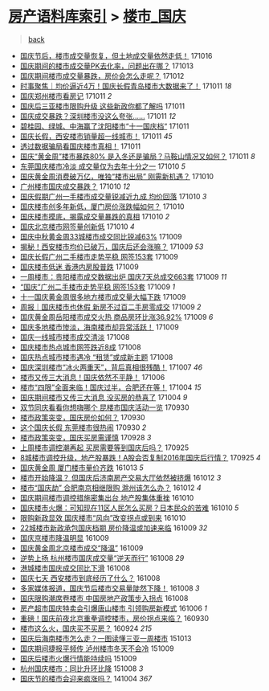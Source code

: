 [房产语料库索引](../../README.md)  > [楼市_国庆](楼市_国庆.md)
====
> [back](../README.md)

- [国庆节后，楼市成交量恢复，但土地成交量依然走低！](http://jkwz.applinzi.com/ittc/7025066684505916433.html#%E5%9B%BD%E5%BA%86%E8%8A%82%E5%90%8E%EF%BC%8C%E6%A5%BC%E5%B8%82%E6%88%90%E4%BA%A4%E9%87%8F%E6%81%A2%E5%A4%8D%EF%BC%8C%E4%BD%86%E5%9C%9F%E5%9C%B0%E6%88%90%E4%BA%A4%E9%87%8F%E4%BE%9D%E7%84%B6%E8%B5%B0%E4%BD%8E%EF%BC%81) 171016  
- [国庆期间的楼市成交量PK去化率，问题出在哪？](http://jkwz.applinzi.com/ittc/7023976911196390417.html#%E5%9B%BD%E5%BA%86%E6%9C%9F%E9%97%B4%E7%9A%84%E6%A5%BC%E5%B8%82%E6%88%90%E4%BA%A4%E9%87%8FPK%E5%8E%BB%E5%8C%96%E7%8E%87%EF%BC%8C%E9%97%AE%E9%A2%98%E5%87%BA%E5%9C%A8%E5%93%AA%EF%BC%9F) 171013  
- [国庆期间楼市成交量暴跌，房价会怎么走呢？](http://jkwz.applinzi.com/ittc/7023572088563172369.html#%E5%9B%BD%E5%BA%86%E6%9C%9F%E9%97%B4%E6%A5%BC%E5%B8%82%E6%88%90%E4%BA%A4%E9%87%8F%E6%9A%B4%E8%B7%8C%EF%BC%8C%E6%88%BF%E4%BB%B7%E4%BC%9A%E6%80%8E%E4%B9%88%E8%B5%B0%E5%91%A2%EF%BC%9F) 171012  
- [时事聚焦｜均价逼近4万！国庆长假青岛楼市大数据来了！](http://jkwz.applinzi.com/ittc/7023278093861651473.html#%E6%97%B6%E4%BA%8B%E8%81%9A%E7%84%A6%EF%BD%9C%E5%9D%87%E4%BB%B7%E9%80%BC%E8%BF%914%E4%B8%87%EF%BC%81%E5%9B%BD%E5%BA%86%E9%95%BF%E5%81%87%E9%9D%92%E5%B2%9B%E6%A5%BC%E5%B8%82%E5%A4%A7%E6%95%B0%E6%8D%AE%E6%9D%A5%E4%BA%86%EF%BC%81) 171011 *18* 
- [国庆郑州楼市看房记](http://jkwz.applinzi.com/ittc/7023213940279084049.html#%E5%9B%BD%E5%BA%86%E9%83%91%E5%B7%9E%E6%A5%BC%E5%B8%82%E7%9C%8B%E6%88%BF%E8%AE%B0) 171011 *2* 
- [国庆后三亚楼市限购升级 这些新政你都了解吗](http://jkwz.applinzi.com/ittc/7023176361525658640.html#%E5%9B%BD%E5%BA%86%E5%90%8E%E4%B8%89%E4%BA%9A%E6%A5%BC%E5%B8%82%E9%99%90%E8%B4%AD%E5%8D%87%E7%BA%A7+%E8%BF%99%E4%BA%9B%E6%96%B0%E6%94%BF%E4%BD%A0%E9%83%BD%E4%BA%86%E8%A7%A3%E5%90%97) 171011  
- [国庆成交暴跌？深圳楼市没这么夸张……](http://jkwz.applinzi.com/ittc/7023136296539784208.html#%E5%9B%BD%E5%BA%86%E6%88%90%E4%BA%A4%E6%9A%B4%E8%B7%8C%EF%BC%9F%E6%B7%B1%E5%9C%B3%E6%A5%BC%E5%B8%82%E6%B2%A1%E8%BF%99%E4%B9%88%E5%A4%B8%E5%BC%A0%E2%80%A6%E2%80%A6) 171011 *12* 
- [碧桂园、绿城、中海赢了沈阳楼市“十一国庆档“](http://jkwz.applinzi.com/ittc/7023135404092556305.html#%E7%A2%A7%E6%A1%82%E5%9B%AD%E3%80%81%E7%BB%BF%E5%9F%8E%E3%80%81%E4%B8%AD%E6%B5%B7%E8%B5%A2%E4%BA%86%E6%B2%88%E9%98%B3%E6%A5%BC%E5%B8%82%E2%80%9C%E5%8D%81%E4%B8%80%E5%9B%BD%E5%BA%86%E6%A1%A3%E2%80%9C) 171011  
- [国庆长假，西安楼市销量超一线城市！](http://jkwz.applinzi.com/ittc/7023127954605999120.html#%E5%9B%BD%E5%BA%86%E9%95%BF%E5%81%87%EF%BC%8C%E8%A5%BF%E5%AE%89%E6%A5%BC%E5%B8%82%E9%94%80%E9%87%8F%E8%B6%85%E4%B8%80%E7%BA%BF%E5%9F%8E%E5%B8%82%EF%BC%81) 171011 *45* 
- [透过数据骗局看国庆楼市真相！](http://jkwz.applinzi.com/ittc/7023119190091891729.html#%E9%80%8F%E8%BF%87%E6%95%B0%E6%8D%AE%E9%AA%97%E5%B1%80%E7%9C%8B%E5%9B%BD%E5%BA%86%E6%A5%BC%E5%B8%82%E7%9C%9F%E7%9B%B8%EF%BC%81) 171011  
- [国庆“黄金周”楼市暴跌80% 是入冬还是骗局？马鞍山情况又如何？](http://jkwz.applinzi.com/ittc/7023106657020806161.html#%E5%9B%BD%E5%BA%86%E2%80%9C%E9%BB%84%E9%87%91%E5%91%A8%E2%80%9D%E6%A5%BC%E5%B8%82%E6%9A%B4%E8%B7%8C80%25+%E6%98%AF%E5%85%A5%E5%86%AC%E8%BF%98%E6%98%AF%E9%AA%97%E5%B1%80%EF%BC%9F%E9%A9%AC%E9%9E%8D%E5%B1%B1%E6%83%85%E5%86%B5%E5%8F%88%E5%A6%82%E4%BD%95%EF%BC%9F) 171011 *8* 
- [东莞国庆楼市冷淡 成交量仅为去年十分之一](http://jkwz.applinzi.com/ittc/7022895431267386384.html#%E4%B8%9C%E8%8E%9E%E5%9B%BD%E5%BA%86%E6%A5%BC%E5%B8%82%E5%86%B7%E6%B7%A1+%E6%88%90%E4%BA%A4%E9%87%8F%E4%BB%85%E4%B8%BA%E5%8E%BB%E5%B9%B4%E5%8D%81%E5%88%86%E4%B9%8B%E4%B8%80) 171010 *5* 
- [国庆黄金周消费破万亿，唯独“楼市出局” 刚需新机遇？](http://jkwz.applinzi.com/ittc/7022853726749066256.html#%E5%9B%BD%E5%BA%86%E9%BB%84%E9%87%91%E5%91%A8%E6%B6%88%E8%B4%B9%E7%A0%B4%E4%B8%87%E4%BA%BF%EF%BC%8C%E5%94%AF%E7%8B%AC%E2%80%9C%E6%A5%BC%E5%B8%82%E5%87%BA%E5%B1%80%E2%80%9D+%E5%88%9A%E9%9C%80%E6%96%B0%E6%9C%BA%E9%81%87%EF%BC%9F) 171010  
- [广州楼市国庆成交暴跌？](http://jkwz.applinzi.com/ittc/7022839869922083857.html#%E5%B9%BF%E5%B7%9E%E6%A5%BC%E5%B8%82%E5%9B%BD%E5%BA%86%E6%88%90%E4%BA%A4%E6%9A%B4%E8%B7%8C%EF%BC%9F) 171010 *12* 
- [国庆假期广州一手楼市成交量锐减近九成 均价回落](http://jkwz.applinzi.com/ittc/7022815521874117648.html#%E5%9B%BD%E5%BA%86%E5%81%87%E6%9C%9F%E5%B9%BF%E5%B7%9E%E4%B8%80%E6%89%8B%E6%A5%BC%E5%B8%82%E6%88%90%E4%BA%A4%E9%87%8F%E9%94%90%E5%87%8F%E8%BF%91%E4%B9%9D%E6%88%90+%E5%9D%87%E4%BB%B7%E5%9B%9E%E8%90%BD) 171010 *3* 
- [国庆楼市创多年新低，厦门房价涨跌幅如何？](http://jkwz.applinzi.com/ittc/7022767274971366416.html#%E5%9B%BD%E5%BA%86%E6%A5%BC%E5%B8%82%E5%88%9B%E5%A4%9A%E5%B9%B4%E6%96%B0%E4%BD%8E%EF%BC%8C%E5%8E%A6%E9%97%A8%E6%88%BF%E4%BB%B7%E6%B6%A8%E8%B7%8C%E5%B9%85%E5%A6%82%E4%BD%95%EF%BC%9F) 171010  
- [国庆楼市摸底，揭露成交量暴跌的真相](http://jkwz.applinzi.com/ittc/7022710107123745808.html#%E5%9B%BD%E5%BA%86%E6%A5%BC%E5%B8%82%E6%91%B8%E5%BA%95%EF%BC%8C%E6%8F%AD%E9%9C%B2%E6%88%90%E4%BA%A4%E9%87%8F%E6%9A%B4%E8%B7%8C%E7%9A%84%E7%9C%9F%E7%9B%B8) 171010 *2* 
- [国庆北京楼市网签量创新低](http://jkwz.applinzi.com/ittc/7022700189914235921.html#%E5%9B%BD%E5%BA%86%E5%8C%97%E4%BA%AC%E6%A5%BC%E5%B8%82%E7%BD%91%E7%AD%BE%E9%87%8F%E5%88%9B%E6%96%B0%E4%BD%8E) 171010 *4* 
- [国庆中秋黄金周33城楼市成交同比锐减63%](http://jkwz.applinzi.com/ittc/7022575961688769552.html#%E5%9B%BD%E5%BA%86%E4%B8%AD%E7%A7%8B%E9%BB%84%E9%87%91%E5%91%A833%E5%9F%8E%E6%A5%BC%E5%B8%82%E6%88%90%E4%BA%A4%E5%90%8C%E6%AF%94%E9%94%90%E5%87%8F63%25) 171009  
- [揭秘！西安楼市均价已破万，国庆后还会涨嘛？](http://jkwz.applinzi.com/ittc/7022551617809941521.html#%E6%8F%AD%E7%A7%98%EF%BC%81%E8%A5%BF%E5%AE%89%E6%A5%BC%E5%B8%82%E5%9D%87%E4%BB%B7%E5%B7%B2%E7%A0%B4%E4%B8%87%EF%BC%8C%E5%9B%BD%E5%BA%86%E5%90%8E%E8%BF%98%E4%BC%9A%E6%B6%A8%E5%98%9B%EF%BC%9F) 171009 *53* 
- [国庆长假广州二手楼市走势平稳 网签153套](http://jkwz.applinzi.com/ittc/7022549821209183248.html#%E5%9B%BD%E5%BA%86%E9%95%BF%E5%81%87%E5%B9%BF%E5%B7%9E%E4%BA%8C%E6%89%8B%E6%A5%BC%E5%B8%82%E8%B5%B0%E5%8A%BF%E5%B9%B3%E7%A8%B3+%E7%BD%91%E7%AD%BE153%E5%A5%97) 171009  
- [国庆楼市低迷 香港内房股普跌](http://jkwz.applinzi.com/ittc/7022518637674628112.html#%E5%9B%BD%E5%BA%86%E6%A5%BC%E5%B8%82%E4%BD%8E%E8%BF%B7+%E9%A6%99%E6%B8%AF%E5%86%85%E6%88%BF%E8%82%A1%E6%99%AE%E8%B7%8C) 171009  
- [一周楼市：贵阳楼市成交数据出炉 国庆7天总成交663套](http://jkwz.applinzi.com/ittc/7022497311358452752.html#%E4%B8%80%E5%91%A8%E6%A5%BC%E5%B8%82%EF%BC%9A%E8%B4%B5%E9%98%B3%E6%A5%BC%E5%B8%82%E6%88%90%E4%BA%A4%E6%95%B0%E6%8D%AE%E5%87%BA%E7%82%89+%E5%9B%BD%E5%BA%867%E5%A4%A9%E6%80%BB%E6%88%90%E4%BA%A4663%E5%A5%97) 171009 *11* 
- [“国庆”广州二手楼市走势平稳 网签153套](http://jkwz.applinzi.com/ittc/7022480193057457168.html#%E2%80%9C%E5%9B%BD%E5%BA%86%E2%80%9D%E5%B9%BF%E5%B7%9E%E4%BA%8C%E6%89%8B%E6%A5%BC%E5%B8%82%E8%B5%B0%E5%8A%BF%E5%B9%B3%E7%A8%B3+%E7%BD%91%E7%AD%BE153%E5%A5%97) 171009 *1* 
- [十一国庆黄金周很多地方楼市成交量大幅下跌](http://jkwz.applinzi.com/ittc/7022453570102887440.html#%E5%8D%81%E4%B8%80%E5%9B%BD%E5%BA%86%E9%BB%84%E9%87%91%E5%91%A8%E5%BE%88%E5%A4%9A%E5%9C%B0%E6%96%B9%E6%A5%BC%E5%B8%82%E6%88%90%E4%BA%A4%E9%87%8F%E5%A4%A7%E5%B9%85%E4%B8%8B%E8%B7%8C) 171009  
- [周报｜国庆楼市也休假 新房不过百二手房零成交](http://jkwz.applinzi.com/ittc/7022409347026650128.html#%E5%91%A8%E6%8A%A5%EF%BD%9C%E5%9B%BD%E5%BA%86%E6%A5%BC%E5%B8%82%E4%B9%9F%E4%BC%91%E5%81%87+%E6%96%B0%E6%88%BF%E4%B8%8D%E8%BF%87%E7%99%BE%E4%BA%8C%E6%89%8B%E6%88%BF%E9%9B%B6%E6%88%90%E4%BA%A4) 171009 *2* 
- [国庆黄金周岳阳楼市成交火热 商品房环比涨36.92%](http://jkwz.applinzi.com/ittc/7022393990345917457.html#%E5%9B%BD%E5%BA%86%E9%BB%84%E9%87%91%E5%91%A8%E5%B2%B3%E9%98%B3%E6%A5%BC%E5%B8%82%E6%88%90%E4%BA%A4%E7%81%AB%E7%83%AD+%E5%95%86%E5%93%81%E6%88%BF%E7%8E%AF%E6%AF%94%E6%B6%A836.92%25) 171009 *6* 
- [国庆多地楼市惨淡，海南楼市却异常活跃！](http://jkwz.applinzi.com/ittc/7022358818774844432.html#%E5%9B%BD%E5%BA%86%E5%A4%9A%E5%9C%B0%E6%A5%BC%E5%B8%82%E6%83%A8%E6%B7%A1%EF%BC%8C%E6%B5%B7%E5%8D%97%E6%A5%BC%E5%B8%82%E5%8D%B4%E5%BC%82%E5%B8%B8%E6%B4%BB%E8%B7%83%EF%BC%81) 171009  
- [国庆一线城市楼市成交清淡](http://jkwz.applinzi.com/ittc/7022169180701459473.html#%E5%9B%BD%E5%BA%86%E4%B8%80%E7%BA%BF%E5%9F%8E%E5%B8%82%E6%A5%BC%E5%B8%82%E6%88%90%E4%BA%A4%E6%B8%85%E6%B7%A1) 171008  
- [国庆楼市热点城市网签跌近8成](http://jkwz.applinzi.com/ittc/7022055374046364689.html#%E5%9B%BD%E5%BA%86%E6%A5%BC%E5%B8%82%E7%83%AD%E7%82%B9%E5%9F%8E%E5%B8%82%E7%BD%91%E7%AD%BE%E8%B7%8C%E8%BF%918%E6%88%90) 171008  
- [国庆热点城市楼市遇冷 “租赁”或成新主题](http://jkwz.applinzi.com/ittc/7022050454991799313.html#%E5%9B%BD%E5%BA%86%E7%83%AD%E7%82%B9%E5%9F%8E%E5%B8%82%E6%A5%BC%E5%B8%82%E9%81%87%E5%86%B7+%E2%80%9C%E7%A7%9F%E8%B5%81%E2%80%9D%E6%88%96%E6%88%90%E6%96%B0%E4%B8%BB%E9%A2%98) 171008  
- [国庆深圳楼市“冰火两重天”，背后真相很残酷！](http://jkwz.applinzi.com/ittc/7021823072963920912.html#%E5%9B%BD%E5%BA%86%E6%B7%B1%E5%9C%B3%E6%A5%BC%E5%B8%82%E2%80%9C%E5%86%B0%E7%81%AB%E4%B8%A4%E9%87%8D%E5%A4%A9%E2%80%9D%EF%BC%8C%E8%83%8C%E5%90%8E%E7%9C%9F%E7%9B%B8%E5%BE%88%E6%AE%8B%E9%85%B7%EF%BC%81) 171007 *46* 
- [楼市又传三大消息！国庆依然不平静！](http://jkwz.applinzi.com/ittc/7021365906750571536.html#%E6%A5%BC%E5%B8%82%E5%8F%88%E4%BC%A0%E4%B8%89%E5%A4%A7%E6%B6%88%E6%81%AF%EF%BC%81%E5%9B%BD%E5%BA%86%E4%BE%9D%E7%84%B6%E4%B8%8D%E5%B9%B3%E9%9D%99%EF%BC%81) 171006  
- [楼市“四限”全面来临！国庆过半，合肥还在等！](http://jkwz.applinzi.com/ittc/7020652140568249361.html#%E6%A5%BC%E5%B8%82%E2%80%9C%E5%9B%9B%E9%99%90%E2%80%9D%E5%85%A8%E9%9D%A2%E6%9D%A5%E4%B8%B4%EF%BC%81%E5%9B%BD%E5%BA%86%E8%BF%87%E5%8D%8A%EF%BC%8C%E5%90%88%E8%82%A5%E8%BF%98%E5%9C%A8%E7%AD%89%EF%BC%81) 171004 *15* 
- [国庆期间楼市又传三大消息 没买房的恭喜了](http://jkwz.applinzi.com/ittc/7020607620858250256.html#%E5%9B%BD%E5%BA%86%E6%9C%9F%E9%97%B4%E6%A5%BC%E5%B8%82%E5%8F%88%E4%BC%A0%E4%B8%89%E5%A4%A7%E6%B6%88%E6%81%AF+%E6%B2%A1%E4%B9%B0%E6%88%BF%E7%9A%84%E6%81%AD%E5%96%9C%E4%BA%86) 171004 *9* 
- [双节同庆看看你想嗨哪个 昆楼市国庆活动一览](http://jkwz.applinzi.com/ittc/7019118148744381457.html#%E5%8F%8C%E8%8A%82%E5%90%8C%E5%BA%86%E7%9C%8B%E7%9C%8B%E4%BD%A0%E6%83%B3%E5%97%A8%E5%93%AA%E4%B8%AA+%E6%98%86%E6%A5%BC%E5%B8%82%E5%9B%BD%E5%BA%86%E6%B4%BB%E5%8A%A8%E4%B8%80%E8%A7%88) 170930  
- [楼市政策突变，国庆房价如何？](http://jkwz.applinzi.com/ittc/7019076850121442320.html#%E6%A5%BC%E5%B8%82%E6%94%BF%E7%AD%96%E7%AA%81%E5%8F%98%EF%BC%8C%E5%9B%BD%E5%BA%86%E6%88%BF%E4%BB%B7%E5%A6%82%E4%BD%95%EF%BC%9F) 170930  
- [这个国庆长假 东莞楼市很热闹](http://jkwz.applinzi.com/ittc/7019024290031338512.html#%E8%BF%99%E4%B8%AA%E5%9B%BD%E5%BA%86%E9%95%BF%E5%81%87+%E4%B8%9C%E8%8E%9E%E6%A5%BC%E5%B8%82%E5%BE%88%E7%83%AD%E9%97%B9) 170930 *2* 
- [楼市政策突变，国庆买房需谨慎](http://jkwz.applinzi.com/ittc/7018424889520948240.html#%E6%A5%BC%E5%B8%82%E6%94%BF%E7%AD%96%E7%AA%81%E5%8F%98%EF%BC%8C%E5%9B%BD%E5%BA%86%E4%B9%B0%E6%88%BF%E9%9C%80%E8%B0%A8%E6%85%8E) 170928 *3* 
- [上周楼市调控潮再起 买房需要等到国庆后吗？](http://jkwz.applinzi.com/ittc/7017290451894404113.html#%E4%B8%8A%E5%91%A8%E6%A5%BC%E5%B8%82%E8%B0%83%E6%8E%A7%E6%BD%AE%E5%86%8D%E8%B5%B7+%E4%B9%B0%E6%88%BF%E9%9C%80%E8%A6%81%E7%AD%89%E5%88%B0%E5%9B%BD%E5%BA%86%E5%90%8E%E5%90%97%EF%BC%9F) 170925  
- [8城楼市调控升级，地产股暴跌！A股会否复制2016年国庆后行情？](http://jkwz.applinzi.com/ittc/7017271739548173329.html#8%E5%9F%8E%E6%A5%BC%E5%B8%82%E8%B0%83%E6%8E%A7%E5%8D%87%E7%BA%A7%EF%BC%8C%E5%9C%B0%E4%BA%A7%E8%82%A1%E6%9A%B4%E8%B7%8C%EF%BC%81A%E8%82%A1%E4%BC%9A%E5%90%A6%E5%A4%8D%E5%88%B62016%E5%B9%B4%E5%9B%BD%E5%BA%86%E5%90%8E%E8%A1%8C%E6%83%85%EF%BC%9F) 170925 *4* 
- [国庆黄金周 厦门楼市量价齐跌](http://jkwz.applinzi.com/ittc/6888369261348652037.html#%E5%9B%BD%E5%BA%86%E9%BB%84%E9%87%91%E5%91%A8+%E5%8E%A6%E9%97%A8%E6%A5%BC%E5%B8%82%E9%87%8F%E4%BB%B7%E9%BD%90%E8%B7%8C) 161013 *5* 
- [楼市开始降温？ 但国庆后济南房产交易大厅依然被挤爆](http://jkwz.applinzi.com/ittc/6888037808798696452.html#%E6%A5%BC%E5%B8%82%E5%BC%80%E5%A7%8B%E9%99%8D%E6%B8%A9%EF%BC%9F+%E4%BD%86%E5%9B%BD%E5%BA%86%E5%90%8E%E6%B5%8E%E5%8D%97%E6%88%BF%E4%BA%A7%E4%BA%A4%E6%98%93%E5%A4%A7%E5%8E%85%E4%BE%9D%E7%84%B6%E8%A2%AB%E6%8C%A4%E7%88%86) 161012 *3* 
- [楼市“国庆劫” 合肥南京相继限购 滁州该怎么办？](http://jkwz.applinzi.com/ittc/6888018207092245508.html#%E6%A5%BC%E5%B8%82%E2%80%9C%E5%9B%BD%E5%BA%86%E5%8A%AB%E2%80%9D+%E5%90%88%E8%82%A5%E5%8D%97%E4%BA%AC%E7%9B%B8%E7%BB%A7%E9%99%90%E8%B4%AD+%E6%BB%81%E5%B7%9E%E8%AF%A5%E6%80%8E%E4%B9%88%E5%8A%9E%EF%BC%9F) 161012 *4* 
- [国庆期间楼市调控措施密集出台 地产股集体重挫](http://jkwz.applinzi.com/ittc/6887435507268584452.html#%E5%9B%BD%E5%BA%86%E6%9C%9F%E9%97%B4%E6%A5%BC%E5%B8%82%E8%B0%83%E6%8E%A7%E6%8E%AA%E6%96%BD%E5%AF%86%E9%9B%86%E5%87%BA%E5%8F%B0+%E5%9C%B0%E4%BA%A7%E8%82%A1%E9%9B%86%E4%BD%93%E9%87%8D%E6%8C%AB) 161010  
- [国庆楼市火爆：可知现在11区人民怎么买房？日本民众的苦难](http://jkwz.applinzi.com/ittc/6887388891811677188.html#%E5%9B%BD%E5%BA%86%E6%A5%BC%E5%B8%82%E7%81%AB%E7%88%86%EF%BC%9A%E5%8F%AF%E7%9F%A5%E7%8E%B0%E5%9C%A811%E5%8C%BA%E4%BA%BA%E6%B0%91%E6%80%8E%E4%B9%88%E4%B9%B0%E6%88%BF%EF%BC%9F%E6%97%A5%E6%9C%AC%E6%B0%91%E4%BC%97%E7%9A%84%E8%8B%A6%E9%9A%BE) 161010 *5* 
- [限购新政显效 国庆楼市“风向”改变拐点或到来](http://jkwz.applinzi.com/ittc/6887317963526374404.html#%E9%99%90%E8%B4%AD%E6%96%B0%E6%94%BF%E6%98%BE%E6%95%88+%E5%9B%BD%E5%BA%86%E6%A5%BC%E5%B8%82%E2%80%9C%E9%A3%8E%E5%90%91%E2%80%9D%E6%94%B9%E5%8F%98%E6%8B%90%E7%82%B9%E6%88%96%E5%88%B0%E6%9D%A5) 161010  
- [22城楼市新政承包国庆档期 房价降温或加速来临](http://jkwz.applinzi.com/ittc/6887082321118757893.html#22%E5%9F%8E%E6%A5%BC%E5%B8%82%E6%96%B0%E6%94%BF%E6%89%BF%E5%8C%85%E5%9B%BD%E5%BA%86%E6%A1%A3%E6%9C%9F+%E6%88%BF%E4%BB%B7%E9%99%8D%E6%B8%A9%E6%88%96%E5%8A%A0%E9%80%9F%E6%9D%A5%E4%B8%B4) 161009 *32* 
- [国庆京楼市降温明显](http://jkwz.applinzi.com/ittc/6886949035780342788.html#%E5%9B%BD%E5%BA%86%E4%BA%AC%E6%A5%BC%E5%B8%82%E9%99%8D%E6%B8%A9%E6%98%8E%E6%98%BE) 161009  
- [国庆黄金周北京楼市成交“降温”](http://jkwz.applinzi.com/ittc/6886814704806134788.html#%E5%9B%BD%E5%BA%86%E9%BB%84%E9%87%91%E5%91%A8%E5%8C%97%E4%BA%AC%E6%A5%BC%E5%B8%82%E6%88%90%E4%BA%A4%E2%80%9C%E9%99%8D%E6%B8%A9%E2%80%9D) 161009  
- [逆势上扬 杭州楼市国庆成交量“逆天而行”](http://jkwz.applinzi.com/ittc/6886742682902201349.html#%E9%80%86%E5%8A%BF%E4%B8%8A%E6%89%AC+%E6%9D%AD%E5%B7%9E%E6%A5%BC%E5%B8%82%E5%9B%BD%E5%BA%86%E6%88%90%E4%BA%A4%E9%87%8F%E2%80%9C%E9%80%86%E5%A4%A9%E8%80%8C%E8%A1%8C%E2%80%9D) 161008 *29* 
- [港城楼市国庆成交同比下滑](http://jkwz.applinzi.com/ittc/6886696938094724101.html#%E6%B8%AF%E5%9F%8E%E6%A5%BC%E5%B8%82%E5%9B%BD%E5%BA%86%E6%88%90%E4%BA%A4%E5%90%8C%E6%AF%94%E4%B8%8B%E6%BB%91) 161008  
- [国庆七天 西安楼市到底经历了什么？](http://jkwz.applinzi.com/ittc/6886686838307161093.html#%E5%9B%BD%E5%BA%86%E4%B8%83%E5%A4%A9+%E8%A5%BF%E5%AE%89%E6%A5%BC%E5%B8%82%E5%88%B0%E5%BA%95%E7%BB%8F%E5%8E%86%E4%BA%86%E4%BB%80%E4%B9%88%EF%BC%9F) 161008  
- [多家媒体报道，国庆节后楼市交易量陡然下降！](http://jkwz.applinzi.com/ittc/6886663448003347461.html#%E5%A4%9A%E5%AE%B6%E5%AA%92%E4%BD%93%E6%8A%A5%E9%81%93%EF%BC%8C%E5%9B%BD%E5%BA%86%E8%8A%82%E5%90%8E%E6%A5%BC%E5%B8%82%E4%BA%A4%E6%98%93%E9%87%8F%E9%99%A1%E7%84%B6%E4%B8%8B%E9%99%8D%EF%BC%81) 161008 *3* 
- [国庆限购潮席卷楼市 中国房地产政策步入拐点](http://jkwz.applinzi.com/ittc/6886549978637403140.html#%E5%9B%BD%E5%BA%86%E9%99%90%E8%B4%AD%E6%BD%AE%E5%B8%AD%E5%8D%B7%E6%A5%BC%E5%B8%82+%E4%B8%AD%E5%9B%BD%E6%88%BF%E5%9C%B0%E4%BA%A7%E6%94%BF%E7%AD%96%E6%AD%A5%E5%85%A5%E6%8B%90%E7%82%B9) 161008  
- [房产超市国庆特卖会引爆唐山楼市 引领购房新模式](http://jkwz.applinzi.com/ittc/6886025988613342213.html#%E6%88%BF%E4%BA%A7%E8%B6%85%E5%B8%82%E5%9B%BD%E5%BA%86%E7%89%B9%E5%8D%96%E4%BC%9A%E5%BC%95%E7%88%86%E5%94%90%E5%B1%B1%E6%A5%BC%E5%B8%82+%E5%BC%95%E9%A2%86%E8%B4%AD%E6%88%BF%E6%96%B0%E6%A8%A1%E5%BC%8F) 161006 *1* 
- [重磅！国庆前夜北京重拳调控楼市，房价拐点来临？](http://jkwz.applinzi.com/ittc/6883765676489049092.html#%E9%87%8D%E7%A3%85%EF%BC%81%E5%9B%BD%E5%BA%86%E5%89%8D%E5%A4%9C%E5%8C%97%E4%BA%AC%E9%87%8D%E6%8B%B3%E8%B0%83%E6%8E%A7%E6%A5%BC%E5%B8%82%EF%BC%8C%E6%88%BF%E4%BB%B7%E6%8B%90%E7%82%B9%E6%9D%A5%E4%B8%B4%EF%BC%9F) 160930  
- [楼市这么火，国庆买不买房？](http://jkwz.applinzi.com/ittc/6881225083229586436.html#%E6%A5%BC%E5%B8%82%E8%BF%99%E4%B9%88%E7%81%AB%EF%BC%8C%E5%9B%BD%E5%BA%86%E4%B9%B0%E4%B8%8D%E4%B9%B0%E6%88%BF%EF%BC%9F) 160924 *215* 
- [国庆后海南楼市怎么走？一图读懂三亚一周楼市](http://jkwz.applinzi.com/ittc/6752636888478630916.html#%E5%9B%BD%E5%BA%86%E5%90%8E%E6%B5%B7%E5%8D%97%E6%A5%BC%E5%B8%82%E6%80%8E%E4%B9%88%E8%B5%B0%EF%BC%9F%E4%B8%80%E5%9B%BE%E8%AF%BB%E6%87%82%E4%B8%89%E4%BA%9A%E4%B8%80%E5%91%A8%E6%A5%BC%E5%B8%82) 151013  
- [国庆期间捷报平频传 泸州楼市冬天不会冷](http://jkwz.applinzi.com/ittc/6751200853279310853.html#%E5%9B%BD%E5%BA%86%E6%9C%9F%E9%97%B4%E6%8D%B7%E6%8A%A5%E5%B9%B3%E9%A2%91%E4%BC%A0+%E6%B3%B8%E5%B7%9E%E6%A5%BC%E5%B8%82%E5%86%AC%E5%A4%A9%E4%B8%8D%E4%BC%9A%E5%86%B7) 151009  
- [国庆后楼市火爆行情能持续吗](http://jkwz.applinzi.com/ittc/6751114846559126532.html#%E5%9B%BD%E5%BA%86%E5%90%8E%E6%A5%BC%E5%B8%82%E7%81%AB%E7%88%86%E8%A1%8C%E6%83%85%E8%83%BD%E6%8C%81%E7%BB%AD%E5%90%97) 151009  
- [杭州国庆楼市：同比升环比降](http://jkwz.applinzi.com/ittc/6750681385573483525.html#%E6%9D%AD%E5%B7%9E%E5%9B%BD%E5%BA%86%E6%A5%BC%E5%B8%82%EF%BC%9A%E5%90%8C%E6%AF%94%E5%8D%87%E7%8E%AF%E6%AF%94%E9%99%8D) 151008 *3* 
- [国庆节的楼市会迎来疯涨吗？](http://jkwz.applinzi.com/ittc/547650611375290137.html#%E5%9B%BD%E5%BA%86%E8%8A%82%E7%9A%84%E6%A5%BC%E5%B8%82%E4%BC%9A%E8%BF%8E%E6%9D%A5%E7%96%AF%E6%B6%A8%E5%90%97%EF%BC%9F) 141004 *367* 
